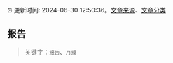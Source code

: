 :alarm_clock: 更新时间: 2024-06-30 12:50:36。[文章来源](/README.md)、[文章分类](/TAGS.md)

## 报告


> 关键字：`报告`、`月报`



